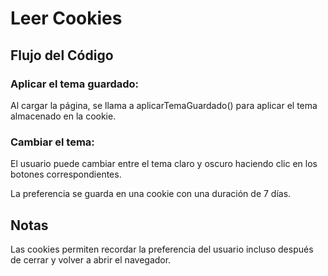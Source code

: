 # Leer Cookies

## Flujo del Código

### Aplicar el tema guardado:

Al cargar la página, se llama a aplicarTemaGuardado() para aplicar el tema almacenado en la cookie.

### Cambiar el tema:

El usuario puede cambiar entre el tema claro y oscuro haciendo clic en los botones correspondientes.

La preferencia se guarda en una cookie con una duración de 7 días.

## Notas
Las cookies permiten recordar la preferencia del usuario incluso después de cerrar y volver a abrir el navegador.
